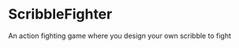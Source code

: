 ScribbleFighter
===============

An action fighting game where you design your own scribble to fight